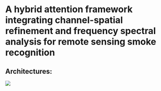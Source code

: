 # A hybrid attention framework integrating channel-spatial refinement and frequency spectral analysis for remote sensing smoke recognition
## Architectures:
![](https://github.com/guodongxiaren/ImageCache/raw/master/Logo/foryou.gif) 
